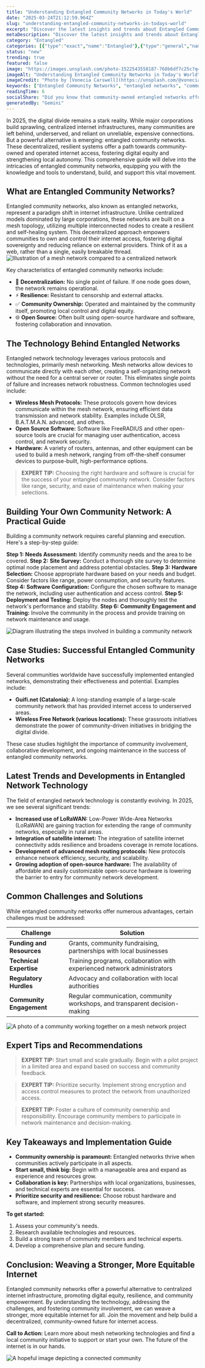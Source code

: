 ```yaml
---
title: "Understanding Entangled Community Networks in Today's World"
date: "2025-03-24T21:12:59.964Z"
slug: "understanding-entangled-community-networks-in-todays-world"
excerpt: "Discover the latest insights and trends about Entangled Community Networks. This comprehensive guide covers everything you need to know about Entangled Community Networks in 2025."
metaDescription: "Discover the latest insights and trends about Entangled Community Networks. This comprehensive guide covers everything you need to know about Entangled Com..."
category: "Entangled"
categories: [{"type":"exact","name":"Entangled"},{"type":"general","name":"Social Sciences"},{"type":"medium","name":"Community Development"},{"type":"specific","name":"Network Analysis"},{"type":"niche","name":"Social Capital"}]
status: "new"
trending: true
featured: false
image: "https://images.unsplash.com/photo-1522543558187-768b6df7c25c?q=85&w=1200&fit=max&fm=webp&auto=compress"
imageAlt: "Understanding Entangled Community Networks in Today's World"
imageCredit: "Photo by [Vonecia Carswell](https://unsplash.com/@voneciacarswell) on Unsplash"
keywords: ["Entangled Community Networks", "entangled networks", "community networks", "mesh networks", "decentralized internet", "community owned internet", "build community network", "entangled network technology", "buy community network equipment", "how to build a mesh network"]
readingTime: 6
socialShare: "Did you know that community-owned entangled networks offer a powerful alternative to centralized internet control, fostering digital sovereignty and resilience?  The future of internet access is in our hands!"
generatedBy: "Gemini"
---
```




In 2025, the digital divide remains a stark reality.  While major corporations build sprawling, centralized internet infrastructures, many communities are left behind, underserved, and reliant on unreliable, expensive connections. But a powerful alternative is emerging: entangled community networks. These decentralized, resilient systems offer a path towards community-owned and operated internet access, fostering digital equity and strengthening local autonomy. This comprehensive guide will delve into the intricacies of entangled community networks, equipping you with the knowledge and tools to understand, build, and support this vital movement.

## What are Entangled Community Networks?

Entangled community networks, also known as entangled networks, represent a paradigm shift in internet infrastructure. Unlike centralized models dominated by large corporations, these networks are built on a mesh topology, utilizing multiple interconnected nodes to create a resilient and self-healing system.  This decentralized approach empowers communities to own and control their internet access, fostering digital sovereignty and reducing reliance on external providers.  Think of it as a web, rather than a single, easily breakable thread. ![Illustration of a mesh network compared to a centralized network](https://images.unsplash.com/photo-1522543558187-768b6df7c25c?q=85&w=1200&fit=max&fm=webp&auto=compress)

Key characteristics of entangled community networks include:

* 🔑 **Decentralization:** No single point of failure. If one node goes down, the network remains operational.
* ⚡ **Resilience:**  Resistant to censorship and external attacks.
* ✅ **Community Ownership:**  Operated and maintained by the community itself, promoting local control and digital equity.
* 🌐 **Open Source:** Often built using open-source hardware and software, fostering collaboration and innovation.

## The Technology Behind Entangled Networks

Entangled network technology leverages various protocols and technologies, primarily mesh networking.  Mesh networks allow devices to communicate directly with each other, creating a self-organizing network without the need for a central server or router.  This eliminates single points of failure and increases network robustness.  Common technologies used include:

* **Wireless Mesh Protocols:**  These protocols govern how devices communicate within the mesh network, ensuring efficient data transmission and network stability. Examples include OLSR, B.A.T.M.A.N. advanced, and others.
* **Open Source Software:**  Software like FreeRADIUS and other open-source tools are crucial for managing user authentication, access control, and network security.
* **Hardware:** A variety of routers, antennas, and other equipment can be used to build a mesh network, ranging from off-the-shelf consumer devices to purpose-built, high-performance options.

> **EXPERT TIP:** Choosing the right hardware and software is crucial for the success of your entangled community network. Consider factors like range, security, and ease of maintenance when making your selections.

## Building Your Own Community Network: A Practical Guide

Building a community network requires careful planning and execution. Here's a step-by-step guide:

**Step 1:** **Needs Assessment:** Identify community needs and the area to be covered.
**Step 2:** **Site Survey:** Conduct a thorough site survey to determine optimal node placement and address potential obstacles.
**Step 3:** **Hardware Selection:** Choose appropriate hardware based on your needs and budget.  Consider factors like range, power consumption, and security features.
**Step 4:** **Software Configuration:** Configure the chosen software to manage the network, including user authentication and access control.
**Step 5:** **Deployment and Testing:** Deploy the nodes and thoroughly test the network's performance and stability.
**Step 6:** **Community Engagement and Training:**  Involve the community in the process and provide training on network maintenance and usage.

![Diagram illustrating the steps involved in building a community network](https://images.unsplash.com/photo-1491438590914-bc09fcaaf77a?q=85&w=1200&fit=max&fm=webp&auto=compress)

## Case Studies: Successful Entangled Community Networks

Several communities worldwide have successfully implemented entangled networks, demonstrating their effectiveness and potential.  Examples include:

* **Guifi.net (Catalonia):** A long-standing example of a large-scale community network that has provided internet access to underserved areas.
* **Wireless Free Network (various locations):** These grassroots initiatives demonstrate the power of community-driven initiatives in bridging the digital divide.

These case studies highlight the importance of community involvement, collaborative development, and ongoing maintenance in the success of entangled community networks.

## Latest Trends and Developments in Entangled Network Technology

The field of entangled network technology is constantly evolving.  In 2025, we see several significant trends:

* **Increased use of LoRaWAN:**  Low-Power Wide-Area Networks (LoRaWAN) are gaining traction for extending the range of community networks, especially in rural areas.
* **Integration of satellite internet:**  The integration of satellite internet connectivity adds resilience and broadens coverage in remote locations.
* **Development of advanced mesh routing protocols:**  New protocols enhance network efficiency, security, and scalability.
* **Growing adoption of open-source hardware:**  The availability of affordable and easily customizable open-source hardware is lowering the barrier to entry for community network development.

## Common Challenges and Solutions

While entangled community networks offer numerous advantages, certain challenges must be addressed:

| Challenge                     | Solution                                                                   |
|-----------------------------|---------------------------------------------------------------------------|
| **Funding and Resources**     | Grants, community fundraising, partnerships with local businesses          |
| **Technical Expertise**       | Training programs, collaboration with experienced network administrators   |
| **Regulatory Hurdles**       | Advocacy and collaboration with local authorities                          |
| **Community Engagement**     | Regular communication, community workshops, and transparent decision-making |

![A photo of a community working together on a mesh network project](https://images.unsplash.com/photo-1528605248644-14dd04022da1?q=85&w=1200&fit=max&fm=webp&auto=compress)

## Expert Tips and Recommendations

> **EXPERT TIP:** Start small and scale gradually.  Begin with a pilot project in a limited area and expand based on success and community feedback.

> **EXPERT TIP:**  Prioritize security. Implement strong encryption and access control measures to protect the network from unauthorized access.

> **EXPERT TIP:** Foster a culture of community ownership and responsibility.  Encourage community members to participate in network maintenance and decision-making.

## Key Takeaways and Implementation Guide

* **Community ownership is paramount:**  Entangled networks thrive when communities actively participate in all aspects.
* **Start small, think big:** Begin with a manageable area and expand as experience and resources grow.
* **Collaboration is key:**  Partnerships with local organizations, businesses, and technical experts are essential for success.
* **Prioritize security and resilience:**  Choose robust hardware and software, and implement strong security measures.

**To get started:**

1.  Assess your community's needs.
2.  Research available technologies and resources.
3.  Build a strong team of community members and technical experts.
4.  Develop a comprehensive plan and secure funding.

## Conclusion: Weaving a Stronger, More Equitable Internet

Entangled community networks offer a powerful alternative to centralized internet infrastructure, promoting digital equity, resilience, and community empowerment.  By understanding the technology, addressing the challenges, and fostering community involvement, we can weave a stronger, more equitable internet for all.  Join the movement and help build a decentralized, community-owned future for internet access.

**Call to Action:**  Learn more about mesh networking technologies and find a local community initiative to support or start your own.  The future of the internet is in our hands.

![A hopeful image depicting a connected community](https://images.unsplash.com/photo-1511632765486-a01980e01a18?q=85&w=1200&fit=max&fm=webp&auto=compress)

